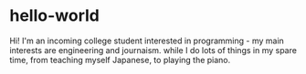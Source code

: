 # hello-world
Hi! I'm an incoming college student interested in programming - my main interests are engineering and journaism. while I do lots of things in my spare time, from teaching myself Japanese, to playing the piano.
